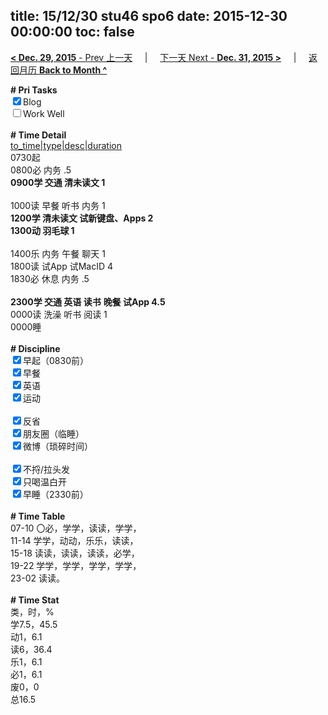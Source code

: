 title: 15/12/30 stu46 spo6
date: 2015-12-30 00:00:00
toc: false
---
[**< Dec. 29, 2015** - Prev 上一天](/lifelogs/2015/12/d29.html) &nbsp; &nbsp; | &nbsp; &nbsp; [下一天 Next - **Dec. 31, 2015 >**](/lifelogs/2015/12/d31.html) &nbsp; &nbsp; |  &nbsp; &nbsp; [返回月历 **Back to Month ^**](/lifelogs/2015/12/index.html)
<br/><div><b># Pri Tasks</b></div><div><input checked="true" type="checkbox"/>Blog</div><div><input type="checkbox"/>Work Well</div><div><br/></div><div><b># Time Detail</b></div><div><u>to_time|type|desc|duration</u></div><div>0730起</div><div>0800必 内务 .5</div><div><b>0900学 交通 清未读文 1</b></div><div><br/></div><div>1000读 早餐 听书 内务 1</div><div><b>1200学 清未读文 试新键盘、Apps 2</b></div><div><b>1300动 羽毛球 1</b></div><div><br/></div><div>1400乐 内务 午餐 聊天 1</div><div>1800读 试App 试MacID 4</div><div>1830必 休息 内务 .5</div><div><br/></div><div><b>2300学 交通 英语 读书</b> <b>晚餐 试App 4.5</b></div><div>0000读 洗澡 听书 阅读 1</div><div>0000睡</div><div><br/></div><div><b># Discipline</b></div><div><input checked="true" type="checkbox"/>早起（0830前）</div><div><input checked="true" type="checkbox"/>早餐</div><div><input checked="true" type="checkbox"/>英语</div><div><input checked="true" type="checkbox"/>运动</div><div><br/></div><div><input checked="true" type="checkbox"/>反省</div><div><input checked="true" type="checkbox"/>朋友圈（临睡）</div><div><input checked="true" type="checkbox"/>微博（琐碎时间）</div><div><br/></div><div><input checked="true" type="checkbox"/>不捋/拉头发</div><div><input checked="true" type="checkbox"/>只喝温白开</div><div><input checked="true" type="checkbox"/>早睡（2330前）</div><div><br/></div><div><b># Time Table</b></div><div>07-10 〇必，学学，读读，学学，</div><div>11-14 学学，动动，乐乐，读读，</div><div>15-18 读读，读读，读读，必学，</div><div>19-22 学学，学学，学学，学学，</div><div>23-02 读读。</div><div><br/></div><div><b># Time Stat</b></div><div>类，时，%</div><div>学7.5，45.5</div><div>动1，6.1</div><div>读6，36.4</div><div>乐1，6.1</div><div>必1，6.1</div><div>废0，0</div><div>总16.5</div>